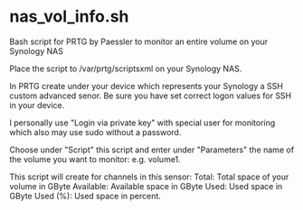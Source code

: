 # nas_vol_info.sh
Bash script for PRTG by Paessler to monitor an entire volume on your Synology NAS

Place the script to /var/prtg/scriptsxml on your Synology NAS.

In PRTG create under your device which represents your Synology a SSH custom advanced senor. Be sure you have set correct logon values for SSH in your device.

I personally use "Login via private key" with special user for monitoring which also may use sudo without a password.

Choose under "Script" this script and enter under "Parameters" the name of the volume you want to monitor: e.g. volume1.

This script will create for channels in this sensor:
Total: Total space of your volume in GByte
Available: Available space in GByte
Used: Used space in GByte
Used (%): Used space in percent.
